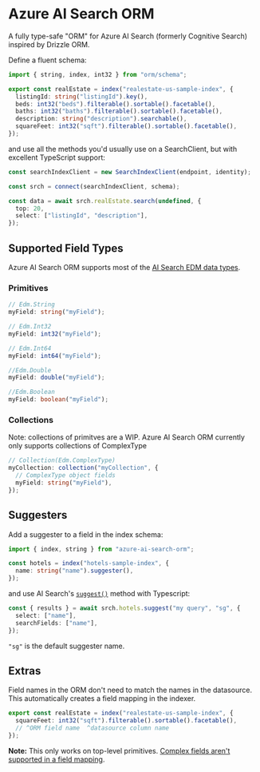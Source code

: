 # Azure AI Search ORM

A fully type-safe "ORM" for Azure AI Search (formerly Cognitive Search) inspired by Drizzle ORM.

Define a fluent schema:

```ts
import { string, index, int32 } from "orm/schema";

export const realEstate = index("realestate-us-sample-index", {
  listingId: string("listingId").key(),
  beds: int32("beds").filterable().sortable().facetable(),
  baths: int32("baths").filterable().sortable().facetable(),
  description: string("description").searchable(),
  squareFeet: int32("sqft").filterable().sortable().facetable(),
});
```

and use all the methods you'd usually use on a SearchClient, but with excellent TypeScript support:

```ts
const searchIndexClient = new SearchIndexClient(endpoint, identity);

const srch = connect(searchIndexClient, schema);

const data = await srch.realEstate.search(undefined, {
  top: 20,
  select: ["listingId", "description"],
});
```

## Supported Field Types

Azure AI Search ORM supports most of the [AI Search EDM data types](https://learn.microsoft.com/en-us/rest/api/searchservice/supported-data-types).

### Primitives

```ts
// Edm.String
myField: string("myField");

// Edm.Int32
myField: int32("myField");

// Edm.Int64
myField: int64("myField");

//Edm.Double
myField: double("myField");

//Edm.Boolean
myField: boolean("myField");
```

### Collections

Note: collections of primitves are a WIP. Azure AI Search ORM currently only supports collections of ComplexType

```ts
// Collection(Edm.ComplexType)
myCollection: collection("myCollection", {
  // ComplexType object fields
  myField: string("myField"),
});
```

## Suggesters

Add a suggester to a field in the index schema:

```ts
import { index, string } from "azure-ai-search-orm";

const hotels = index("hotels-sample-index", {
  name: string("name").suggester(),
});
```

and use AI Search's [`suggest()`](https://learn.microsoft.com/en-us/javascript/api/@azure/search-documents/searchclient?view=azure-node-latest#@azure-search-documents-searchclient-suggest) method with Typescript:

```ts
const { results } = await srch.hotels.suggest("my query", "sg", {
  select: ["name"],
  searchFields: ["name"],
});
```

`"sg"` is the default suggester name.

## Extras

Field names in the ORM don't need to match the names in the datasource. This automatically creates a field mapping in the indexer.

```ts
export const realEstate = index("realestate-us-sample-index", {
  squareFeet: int32("sqft").filterable().sortable().facetable(),
  // ^ORM field name  ^datasource column name
});
```

**Note:** This only works on top-level primitives. [Complex fields aren't supported in a field mapping](<https://learn.microsoft.com/en-us/azure/search/search-indexer-field-mappings?tabs=rest#:~:text=Complex%20fields%20aren%27t%20supported%20in%20a%20field%20mapping.%20Your%20source%20structure%20(nested%20or%20hierarchical%20structures)%20must%20exactly%20match%20the%20complex%20type%20in%20the%20index%20so%20that%20the%20default%20mappings%20work.>).
